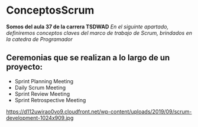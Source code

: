 # ConceptosScrum
**Somos del aula 37 de la carrera TSDWAD**
*En el siguinte apartado, definiremos conceptos claves del marco de trabajo de Scrum, brindados en la catedra de Programador*

## Ceremonias que se realizan a lo largo de un proyecto:
- Sprint Planning Meeting
- Daily Scrum Meeting
- Sprint Review Meeting
- Sprint Retrospective Meeting






https://d112uwirao0vo9.cloudfront.net/wp-content/uploads/2019/09/scrum-development-1024x909.jpg
